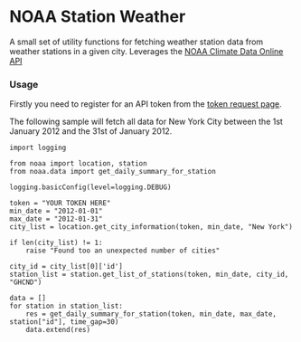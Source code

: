 # NOAA Station Weather

A small set of utility functions for fetching weather station data from weather stations in a given city.  Leverages the [NOAA Climate Data Online API](https://www.ncdc.noaa.gov/cdo-web/webservices/v2#gettingStarted)

### Usage

Firstly you need to register for an API token from the [token request page](https://www.ncdc.noaa.gov/cdo-web/token).

The following sample will fetch all data for New York City between the 1st January 2012 and the 31st of January 2012.

```
import logging

from noaa import location, station
from noaa.data import get_daily_summary_for_station

logging.basicConfig(level=logging.DEBUG)

token = "YOUR TOKEN HERE"
min_date = "2012-01-01"
max_date = "2012-01-31"
city_list = location.get_city_information(token, min_date, "New York")

if len(city_list) != 1:
    raise "Found too an unexpected number of cities"

city_id = city_list[0]['id']
station_list = station.get_list_of_stations(token, min_date, city_id, "GHCND")

data = []
for station in station_list:
    res = get_daily_summary_for_station(token, min_date, max_date, station["id"], time_gap=30)
    data.extend(res)
```

